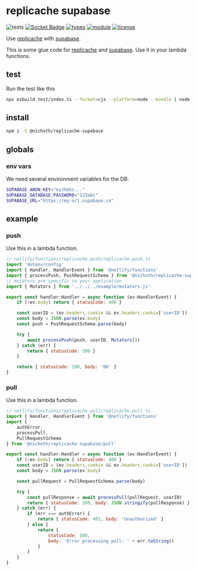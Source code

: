 # replicache supabase
![tests](https://github.com/nichoth/replicache-supabase/actions/workflows/nodejs.yml/badge.svg)
[![Socket Badge](https://socket.dev/api/badge/npm/package/@nichoth/replicache-supabase)](https://socket.dev/npm/package/@nichoth/replicache-supabase)
[![types](https://img.shields.io/npm/types/@nichoth/replicache-supabase)](README.md)
[![module](https://img.shields.io/badge/module-ESM-blue)](README.md)
[![license](https://img.shields.io/badge/license-MIT-brightgreen)](LICENSE)

Use [replicache](https://replicache.dev/) with [supabase](https://supabase.com/).

This is some glue code for [replicache](https://replicache.dev/) and [supabase](https://supabase.com/). Use it in your lambda functions.

## test

Run the test like this
```sh
npx esbuild test/index.ts --format=cjs --platform=node --bundle | node
```

## install
```sh
npm i -S @nichoth/replicache-supabase
```

## globals

### env vars
We need several environment variables for the DB:

```sh
SUPABASE_ANON_KEY="eyJhbGc..."
SUPABASE_DATABASE_PASSWORD="123abc"
SUPABASE_URL="https://my-url.supabase.co"
```

## example

### push
Use this in a lambda function.

```js
// netlify/functions/replicache-push/replicache-push.ts
import 'dotenv/config'
import { Handler, HandlerEvent } from '@netlify/functions'
import { processPush, PushRequestSchema } from '@nichoth/replicache-supabase/push'
// mutators are specific to your application
import { Mutators } from '../../../example/mutators.js'

export const handler:Handler = async function (ev:HandlerEvent) {
    if (!ev.body) return { statusCode: 400 }

    const userID = (ev.headers.cookie && ev.headers.cookie['userID']) || 'anon'
    const body = JSON.parse(ev.body)
    const push = PushRequestSchema.parse(body)

    try {
        await processPush(push, userID, Mutators())
    } catch (err) {
        return { statusCode: 500 }
    }

    return { statusCode: 200, body: 'OK' }
}
```

### pull
Use this in a lambda function.

```js
// netlify/functions/replicache-pull/replicache-pull.ts
import { Handler, HandlerEvent } from '@netlify/functions'
import {
    authError,
    processPull,
    PullRequestSchema
} from '@nichoth/replicache-supabase/pull'

export const handler:Handler = async function (ev:HandlerEvent) {
    if (!ev.body) return { statusCode: 400 }
    const userID = (ev.headers.cookie && ev.headers.cookie['userID']) || 'anon'
    const body = JSON.parse(ev.body)

    const pullRequest = PullRequestSchema.parse(body)

    try {
        const pullResponse = await processPull(pullRequest, userID)
        return { statusCode: 200, body: JSON.stringify(pullResponse) }
    } catch (err) {
        if (err === authError) {
            return { statusCode: 401, body: 'Unauthorized' }
        } else {
            return {
                statusCode: 500,
                body: 'Error processing pull: ' + err.toString()
            }
        }
    }
}
```
